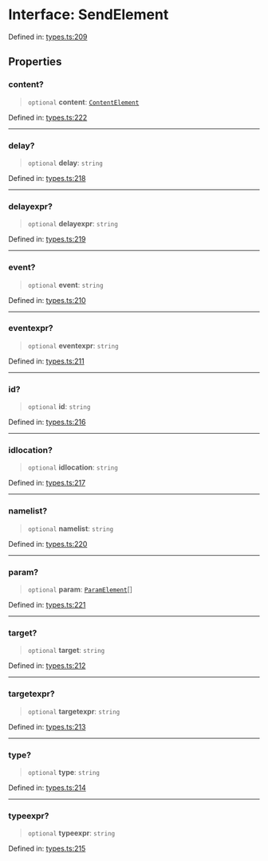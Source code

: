 # Interface: SendElement

Defined in: [types.ts:209](https://github.com/caweinshenker/scxml-js/blob/7dd2f3af253aee1431983d9212ae959f7d7083ba/src/types.ts#L209)

## Properties

### content?

> `optional` **content**: [`ContentElement`](ContentElement.md)

Defined in: [types.ts:222](https://github.com/caweinshenker/scxml-js/blob/7dd2f3af253aee1431983d9212ae959f7d7083ba/src/types.ts#L222)

***

### delay?

> `optional` **delay**: `string`

Defined in: [types.ts:218](https://github.com/caweinshenker/scxml-js/blob/7dd2f3af253aee1431983d9212ae959f7d7083ba/src/types.ts#L218)

***

### delayexpr?

> `optional` **delayexpr**: `string`

Defined in: [types.ts:219](https://github.com/caweinshenker/scxml-js/blob/7dd2f3af253aee1431983d9212ae959f7d7083ba/src/types.ts#L219)

***

### event?

> `optional` **event**: `string`

Defined in: [types.ts:210](https://github.com/caweinshenker/scxml-js/blob/7dd2f3af253aee1431983d9212ae959f7d7083ba/src/types.ts#L210)

***

### eventexpr?

> `optional` **eventexpr**: `string`

Defined in: [types.ts:211](https://github.com/caweinshenker/scxml-js/blob/7dd2f3af253aee1431983d9212ae959f7d7083ba/src/types.ts#L211)

***

### id?

> `optional` **id**: `string`

Defined in: [types.ts:216](https://github.com/caweinshenker/scxml-js/blob/7dd2f3af253aee1431983d9212ae959f7d7083ba/src/types.ts#L216)

***

### idlocation?

> `optional` **idlocation**: `string`

Defined in: [types.ts:217](https://github.com/caweinshenker/scxml-js/blob/7dd2f3af253aee1431983d9212ae959f7d7083ba/src/types.ts#L217)

***

### namelist?

> `optional` **namelist**: `string`

Defined in: [types.ts:220](https://github.com/caweinshenker/scxml-js/blob/7dd2f3af253aee1431983d9212ae959f7d7083ba/src/types.ts#L220)

***

### param?

> `optional` **param**: [`ParamElement`](ParamElement.md)[]

Defined in: [types.ts:221](https://github.com/caweinshenker/scxml-js/blob/7dd2f3af253aee1431983d9212ae959f7d7083ba/src/types.ts#L221)

***

### target?

> `optional` **target**: `string`

Defined in: [types.ts:212](https://github.com/caweinshenker/scxml-js/blob/7dd2f3af253aee1431983d9212ae959f7d7083ba/src/types.ts#L212)

***

### targetexpr?

> `optional` **targetexpr**: `string`

Defined in: [types.ts:213](https://github.com/caweinshenker/scxml-js/blob/7dd2f3af253aee1431983d9212ae959f7d7083ba/src/types.ts#L213)

***

### type?

> `optional` **type**: `string`

Defined in: [types.ts:214](https://github.com/caweinshenker/scxml-js/blob/7dd2f3af253aee1431983d9212ae959f7d7083ba/src/types.ts#L214)

***

### typeexpr?

> `optional` **typeexpr**: `string`

Defined in: [types.ts:215](https://github.com/caweinshenker/scxml-js/blob/7dd2f3af253aee1431983d9212ae959f7d7083ba/src/types.ts#L215)
